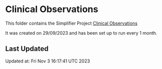 # Clinical Observations
This folder contains the Simplifier Project [Clinical Observations](https://simplifier.net/clinicalobservations)

It was created on 29/09/2023 and has been set up to run every 1 month.

## Last Updated

Updated at: Fri Nov  3 16:17:41 UTC 2023
